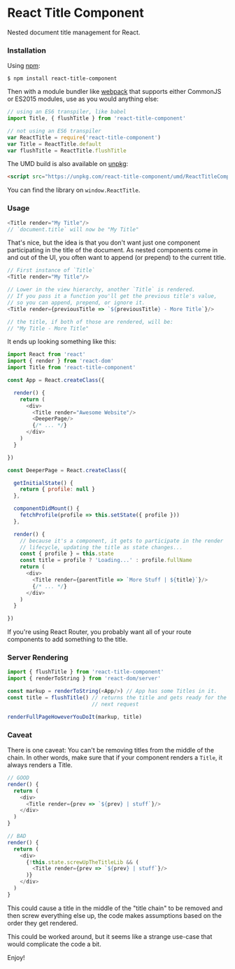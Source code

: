 React Title Component
=====================

Nested document title management for React.

### Installation

Using [npm](https://www.npmjs.com/):

    $ npm install react-title-component

Then with a module bundler like [webpack](https://webpack.github.io/) that supports either CommonJS or ES2015 modules, use as you would anything else:

```js
// using an ES6 transpiler, like babel
import Title, { flushTitle } from 'react-title-component'

// not using an ES6 transpiler
var ReactTitle = require('react-title-component')
var Title = ReactTitle.default
var flushTitle = ReactTitle.flushTitle
```

The UMD build is also available on [unpkg](https://unpkg.com):

```html
<script src="https://unpkg.com/react-title-component/umd/ReactTitleComponent.min.js"></script>
```

You can find the library on `window.ReactTitle`.

### Usage

```js
<Title render="My Title"/>
// `document.title` will now be "My Title"
```

That's nice, but the idea is that you don't want just one component
participating in the title of the document. As nested components come in
and out of the UI, you often want to append (or prepend) to the current
title.

```js
// First instance of `Title`
<Title render="My Title"/>

// Lower in the view hierarchy, another `Title` is rendered.
// If you pass it a function you'll get the previous title's value,
// so you can append, prepend, or ignore it.
<Title render={previousTitle => `${previousTitle} - More Title`}/>

// the title, if both of those are rendered, will be:
// "My Title - More Title"
```

It ends up looking something like this:

```js
import React from 'react'
import { render } from 'react-dom'
import Title from 'react-title-component'

const App = React.createClass({

  render() {
    return (
      <div>
        <Title render="Awesome Website"/>
        <DeeperPage/>
        {/* ... */}
      </div>
    )
  }

})

const DeeperPage = React.createClass({

  getInitialState() {
    return { profile: null }
  },

  componentDidMount() {
    fetchProfile(profile => this.setState({ profile }))
  },

  render() {
    // because it's a component, it gets to participate in the render
    // lifecycle, updating the title as state changes...
    const { profile } = this.state
    const title = profile ? 'Loading...' : profile.fullName
    return (
      <div>
        <Title render={parentTitle => `More Stuff | ${title}`}/>
        {/* ... */}
      </div>
    )
  }

})
```

If you're using React Router, you probably want all of your route
components to add something to the title.

### Server Rendering

```js
import { flushTitle } from 'react-title-component'
import { renderToString } from 'react-dom/server'

const markup = renderToString(<App/>) // App has some Titles in it.
const title = flushTitle() // returns the title and gets ready for the
                           // next request

renderFullPageHoweverYouDoIt(markup, title)
```

### Caveat

There is one caveat: You can't be removing titles from the middle of the
chain.  In other words, make sure that if your component renders a
`Title`, it always renders a Title.

```js
// GOOD
render() {
  return (
    <div>
      <Title render={prev => `${prev} | stuff`}/>
    </div>
  )
}

// BAD
render() {
  return (
    <div>
      {!this.state.screwUpTheTitleLib && (
        <Title render={prev => `${prev} | stuff`}/>
      )}
    </div>
  )
}
```

This could cause a title in the middle of the "title chain" to be
removed and then screw everything else up, the code makes assumptions
based on the order they get rendered.

This could be worked around, but it seems like a strange use-case that
would complicate the code a bit.

Enjoy!

